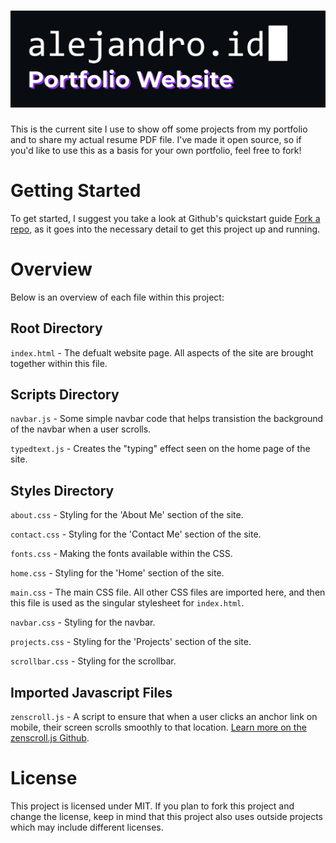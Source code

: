 # ![Alt Text](./imgs/alejandro.id.gif)

This is the current site I use to show off some projects from my portfolio and to share my actual resume PDF file. I've made it open source, so if you'd like to use this as a basis for your own portfolio, feel free to fork!

# Getting Started

To get started, I suggest you take a look at Github's quickstart guide [Fork a repo](https://docs.github.com/en/get-started/quickstart/fork-a-repo), as it goes into the necessary detail to get this project up and running.

# Overview

Below is an overview of each file within this project:

## Root Directory

`index.html` - The defualt website page. All aspects of the site are brought together within this file.

## Scripts Directory

`navbar.js` - Some simple navbar code that helps transistion the background of the navbar when a user scrolls.

`typedtext.js` - Creates the "typing" effect seen on the home page of the site.

## Styles Directory

`about.css` - Styling for the 'About Me' section of the site.

`contact.css` - Styling for the 'Contact Me' section of the site.

`fonts.css` - Making the fonts available within the CSS.

`home.css` - Styling for the 'Home' section of the site.

`main.css` - The main CSS file. All other CSS files are imported here, and then this file is used as the singular stylesheet for `index.html`.

`navbar.css` - Styling for the navbar.

`projects.css` - Styling for the 'Projects' section of the site.

`scrollbar.css` - Styling for the scrollbar.

## Imported Javascript Files

`zenscroll.js` - A script to ensure that when a user clicks an anchor link on mobile, their screen scrolls smoothly to that location. [Learn more on the zenscroll.js Github](https://github.com/zengabor/zenscroll).

# License

This project is licensed under MIT. If you plan to fork this project and change the license, keep in mind that this project also uses outside projects which may include different licenses.

